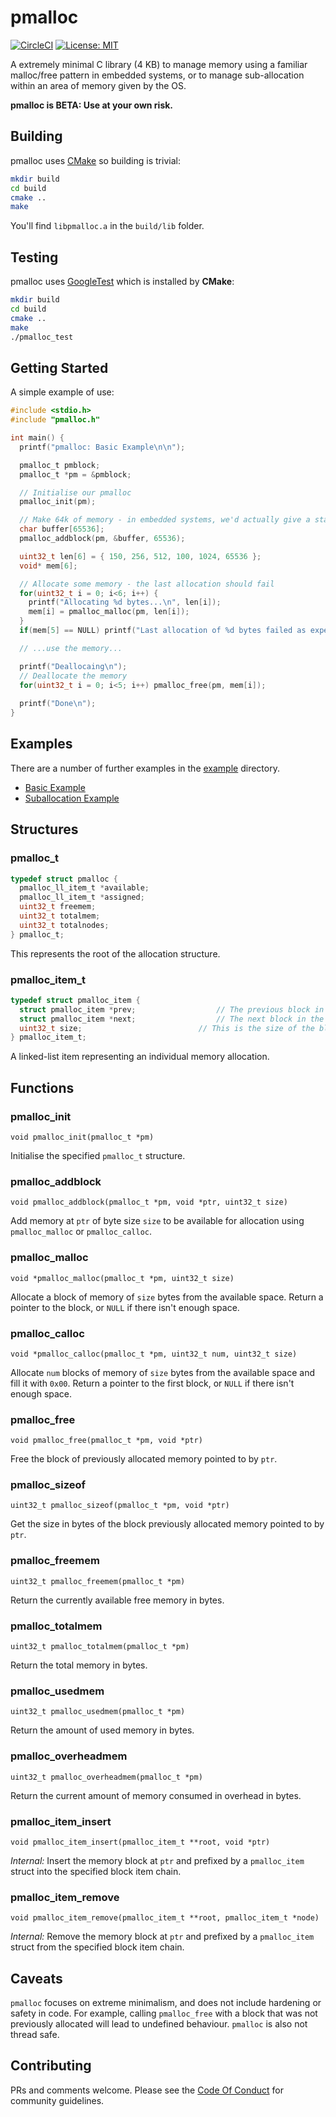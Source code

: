 # pmalloc

[![CircleCI](https://dl.circleci.com/status-badge/img/gh/tomdionysus/pmalloc/tree/master.svg?style=svg)](https://dl.circleci.com/status-badge/redirect/gh/tomdionysus/pmalloc/tree/master) [![License: MIT](https://img.shields.io/badge/License-MIT-yellow.svg)](https://opensource.org/licenses/MIT) 

A extremely minimal C library (4 KB) to manage memory using a familiar malloc/free pattern in embedded systems, or to manage sub-allocation within an area of memory given by the OS.

**pmalloc is BETA: Use at your own risk.**

## Building

pmalloc uses [CMake](https://cmake.org/) so building is trivial:

```bash
mkdir build
cd build
cmake ..
make
```

You'll find `libpmalloc.a` in the `build/lib` folder. 

## Testing

pmalloc uses [GoogleTest](https://github.com/google/googletest) which is installed by **CMake**:

```bash
mkdir build
cd build
cmake ..
make
./pmalloc_test
```

## Getting Started

A simple example of use:

```C
#include <stdio.h>
#include "pmalloc.h"

int main() {
  printf("pmalloc: Basic Example\n\n");

  pmalloc_t pmblock;
  pmalloc_t *pm = &pmblock;

  // Initialise our pmalloc
  pmalloc_init(pm);

  // Make 64k of memory - in embedded systems, we'd actually give a static memory address and size.
  char buffer[65536];
  pmalloc_addblock(pm, &buffer, 65536);

  uint32_t len[6] = { 150, 256, 512, 100, 1024, 65536 };
  void* mem[6];

  // Allocate some memory - the last allocation should fail
  for(uint32_t i = 0; i<6; i++) {
    printf("Allocating %d bytes...\n", len[i]);
    mem[i] = pmalloc_malloc(pm, len[i]);
  }
  if(mem[5] == NULL) printf("Last allocation of %d bytes failed as expected\n", len[5]); 

  // ...use the memory...

  printf("Deallocaing\n");
  // Deallocate the memory
  for(uint32_t i = 0; i<5; i++) pmalloc_free(pm, mem[i]);
  
  printf("Done\n");
}
```

## Examples

There are a number of further examples in the [example](example) directory.

* [Basic Example](example/example_basic.c) 
* [Suballocation Example](example/example_suballocation.c) 

## Structures

### pmalloc_t

```C
typedef struct pmalloc {
  pmalloc_ll_item_t *available;
  pmalloc_ll_item_t *assigned;
  uint32_t freemem;
  uint32_t totalmem;
  uint32_t totalnodes;
} pmalloc_t;
```

This represents the root of the allocation structure.

### pmalloc_item_t

```C
typedef struct pmalloc_item {
  struct pmalloc_item *prev;                  // The previous block in the chain
  struct pmalloc_item *next;                  // The next block in the chain
  uint32_t size;                          // This is the size of the block as reported to the user 
} pmalloc_item_t;
```

A linked-list item representing an individual memory allocation.

## Functions

### pmalloc_init

`void pmalloc_init(pmalloc_t *pm)`

Initialise the specified `pmalloc_t` structure.

### pmalloc_addblock

`void pmalloc_addblock(pmalloc_t *pm, void *ptr, uint32_t size)`

Add memory at `ptr` of byte size `size` to be available for allocation using `pmalloc_malloc` or `pmalloc_calloc`.

### pmalloc_malloc

`void *pmalloc_malloc(pmalloc_t *pm, uint32_t size)`

Allocate a block of memory of `size` bytes from the available space. Return a pointer to the block, or `NULL` if there isn't enough space.

### pmalloc_calloc

`void *pmalloc_calloc(pmalloc_t *pm, uint32_t num, uint32_t size)`

Allocate `num` blocks of memory of `size` bytes from the available space and fill it with `0x00`. Return a pointer to the first block, or `NULL` if there isn't enough space.

### pmalloc_free

`void pmalloc_free(pmalloc_t *pm, void *ptr)`

Free the block of previously allocated memory pointed to by `ptr`.

### pmalloc_sizeof

`uint32_t pmalloc_sizeof(pmalloc_t *pm, void *ptr)`

Get the size in bytes of the block previously allocated memory pointed to by `ptr`.

### pmalloc_freemem

`uint32_t pmalloc_freemem(pmalloc_t *pm)`

Return the currently available free memory in bytes.

### pmalloc_totalmem

`uint32_t pmalloc_totalmem(pmalloc_t *pm)`

Return the total memory in bytes.

### pmalloc_usedmem

`uint32_t pmalloc_usedmem(pmalloc_t *pm)`

Return the amount of used memory in bytes.

### pmalloc_overheadmem

`uint32_t pmalloc_overheadmem(pmalloc_t *pm)`

Return the current amount of memory consumed in overhead in bytes.

### pmalloc_item_insert

`void pmalloc_item_insert(pmalloc_item_t **root, void *ptr)`

*Internal:* Insert the memory block at `ptr` and prefixed by a `pmalloc_item` struct into the specified block item chain.

### pmalloc_item_remove

`void pmalloc_item_remove(pmalloc_item_t **root, pmalloc_item_t *node)`

*Internal:* Remove the memory block at `ptr` and prefixed by a `pmalloc_item` struct from the specified block item chain.

## Caveats

`pmalloc` focuses on extreme minimalism, and does not include hardening or safety in code. For example, calling `pmalloc_free` with a block that was not previously allocated will lead to undefined behaviour. `pmalloc` is also not thread safe.

## Contributing

PRs and comments welcome. Please see the [Code Of Conduct](CODE_OF_CONDUCT.md) for community guidelines.

